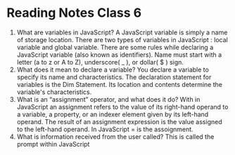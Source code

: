 # Reading Notes Class 6

1. What are variables in JavaScript? A JavaScript variable is simply a name of storage location. There are two types of variables in JavaScript : local variable and global variable. There are some rules while declaring a JavaScript variable (also known as identifiers). Name must start with a letter (a to z or A to Z), underscore( _ ), or dollar( $ ) sign.
2. What does it mean to declare a variable? You declare a variable to specify its name and characteristics. The declaration statement for variables is the Dim Statement. Its location and contents determine the variable's characteristics.
3. What is an “assignment” operator, and what does it do? With in JavaScript an assignment refers to the value of its right-hand operand to a variable, a property, or an indexer element given by its left-hand operand. The result of an assignment expression is the value assigned to the left-hand operand. In JavaScript = is the assoignment. 
4. What is information received from the user called? This is called the prompt within JavaScript










